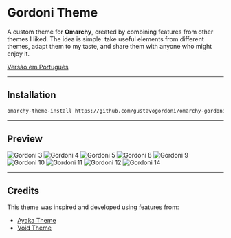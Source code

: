# Gordoni Theme

A custom theme for **Omarchy**, created by combining features from other themes I liked.
The idea is simple: take useful elements from different themes, adapt them to my taste, and share them with anyone who might enjoy it.

[Versão em Português](README.md)

---

## Installation

```bash
omarchy-theme-install https://github.com/gustavogordoni/omarchy-gordoni-theme
````

---

## Preview

![Gordoni 3](screenshots/3.png)
![Gordoni 4](screenshots/4.png)
![Gordoni 5](screenshots/5.png)
![Gordoni 8](screenshots/8.png)
![Gordoni 9](screenshots/9.png)
![Gordoni 10](screenshots/10.png)
![Gordoni 11](screenshots/11.png)
![Gordoni 12](screenshots/12.png)
![Gordoni 14](screenshots/14.png)

---

## Credits

This theme was inspired and developed using features from:

* [Ayaka Theme](https://github.com/abhijeet-swami/omarchy-ayaka-theme)
* [Void Theme](https://github.com/vyrx-dev/omarchy-void-theme.git)